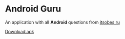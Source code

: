 # Android Guru
An application with all **Android** questions from [itsobes.ru](https://itsobes.ru/)

[Download apk](https://drive.google.com/file/d/1EXnIh1n5Y2JKbqNurStZBc0gn_6nUQAe/view?usp=sharing)
